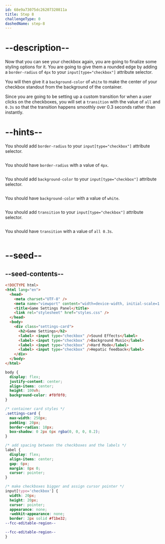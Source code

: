 ```yaml
---
id: 68e9a73075dc26207320811a
title: Step 8
challengeType: 0
dashedName: step-8
---
```


# --description--

Now that you can see your checkbox again, you are going to finalize some styling options for it. You are going to give them a rounded edge by adding a `border-radius` of `4px` to your `input[type="checkbox"]` attribute selector.

You will then give it a `background-color` of `white` to make the center of your checkbox standout from the background of the container.

Since you are going to be setting up a custom transition for when a user clicks on the checkboxes, you will set a `transition` with the value of `all` and `0.3s` so that the transition happens smoothly over 0.3 seconds rather than instantly.

# --hints--

You should add `border-radius` to your `input[type="checkbox"]` attribute selector.

```js

```

You should have `border-radius` with a value of `4px`.

```js

```

You should add `background-color` to your `input[type="checkbox"]` attribute selector.

```js

```

You should have `background-color` with a value of `white`.

```js

```

You should add `transition` to your `input[type="checkbox"]` attribute selector.

```js

```

You should have `transition` with a value of `all 0.3s`.

```js

```

# --seed--

## --seed-contents--

```html
<!DOCTYPE html>
<html lang="en">
  <head>
    <meta charset="UTF-8" />
    <meta name="viewport" content="width=device-width, initial-scale=1.0" />
    <title>Game Settings Panel</title>
    <link rel="stylesheet" href="styles.css" />
  </head>
  <body>
    <div class="settings-card">
      <h2>Game Settings</h2>
      <label> <input type="checkbox" />Sound Effects</label>
      <label> <input type="checkbox" />Background Music</label>
      <label> <input type="checkbox" />Hard Mode</label>
      <label> <input type="checkbox" />Hepatic feedback</label>
    </div>
  </body>
</html>
```

```css
body {
  display: flex;
  justify-content: center;
  align-items: center;
  height: 100vh;
  background-color: #f0f0f0;
}

/* container card styles */
.settings-card {
  max-width: 250px;
  padding: 20px;
  border-radius: 10px;
  box-shadow: 0 2px 6px rgba(0, 0, 0, 0.2);
}

/* add spacing between the checkboxes and the labels */
label {
  display: flex;
  align-items: center;
  gap: 6px;
  margin: 8px 0;
  cursor: pointer;
}

/* make checkboxes bigger and assign cursor pointer */
input[type='checkbox'] {
  width: 20px;
  height: 20px;
  cursor: pointer;
  appearance: none;
  -webkit-appearance: none;
  border: 2px solid #f1be32;
--fcc-editable-region--

--fcc-editable-region--
}
```
